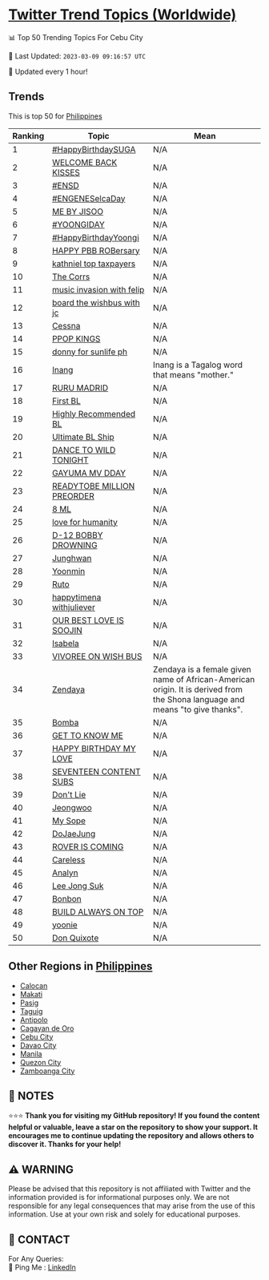 [Twitter Trend Topics (Worldwide)](https://github.com/ErcinDedeoglu/Twitter-Trend-Topics)
==========


📊 Top 50 Trending Topics For Cebu City

📆 Last Updated: `2023-03-09 09:16:57 UTC`

🔧 Updated every 1 hour!


## Trends

This is top 50 for [Philippines](</Philippines>)

| Ranking | Topic | Mean |
| ------- | ------------ | ------------ |
| 1 | [#HappyBirthdaySUGA](http://twitter.com/search?q=%23HappyBirthdaySUGA) | N/A |
| 2 | [WELCOME BACK KISSES](http://twitter.com/search?q=WELCOME+BACK+KISSES) | N/A |
| 3 | [#ENSD](http://twitter.com/search?q=%23ENSD) | N/A |
| 4 | [#ENGENESelcaDay](http://twitter.com/search?q=%23ENGENESelcaDay) | N/A |
| 5 | [ME BY JISOO](http://twitter.com/search?q=ME+BY+JISOO) | N/A |
| 6 | [#YOONGIDAY](http://twitter.com/search?q=%23YOONGIDAY) | N/A |
| 7 | [#HappyBirthdayYoongi](http://twitter.com/search?q=%23HappyBirthdayYoongi) | N/A |
| 8 | [HAPPY PBB ROBersary](http://twitter.com/search?q=HAPPY+PBB+ROBersary) | N/A |
| 9 | [kathniel top taxpayers](http://twitter.com/search?q=kathniel+top+taxpayers) | N/A |
| 10 | [The Corrs](http://twitter.com/search?q=The+Corrs) | N/A |
| 11 | [music invasion with felip](http://twitter.com/search?q=music+invasion+with+felip) | N/A |
| 12 | [board the wishbus with jc](http://twitter.com/search?q=board+the+wishbus+with+jc) | N/A |
| 13 | [Cessna](http://twitter.com/search?q=Cessna) | N/A |
| 14 | [PPOP KINGS](http://twitter.com/search?q=PPOP+KINGS) | N/A |
| 15 | [donny for sunlife ph](http://twitter.com/search?q=donny+for+sunlife+ph) | N/A |
| 16 | [Inang](http://twitter.com/search?q=Inang) | Inang is a Tagalog word that means "mother." |
| 17 | [RURU MADRID](http://twitter.com/search?q=RURU+MADRID) | N/A |
| 18 | [First BL](http://twitter.com/search?q=First+BL) | N/A |
| 19 | [Highly Recommended BL](http://twitter.com/search?q=Highly+Recommended+BL) | N/A |
| 20 | [Ultimate BL Ship](http://twitter.com/search?q=Ultimate+BL+Ship) | N/A |
| 21 | [DANCE TO WILD TONIGHT](http://twitter.com/search?q=DANCE+TO+WILD+TONIGHT) | N/A |
| 22 | [GAYUMA MV DDAY](http://twitter.com/search?q=GAYUMA+MV+DDAY) | N/A |
| 23 | [READYTOBE MILLION PREORDER](http://twitter.com/search?q=READYTOBE+MILLION+PREORDER) | N/A |
| 24 | [8 ML](http://twitter.com/search?q=8+ML) | N/A |
| 25 | [love for humanity](http://twitter.com/search?q=love+for+humanity) | N/A |
| 26 | [D-12 BOBBY DROWNING](http://twitter.com/search?q=D-12+BOBBY+DROWNING) | N/A |
| 27 | [Junghwan](http://twitter.com/search?q=Junghwan) | N/A |
| 28 | [Yoonmin](http://twitter.com/search?q=Yoonmin) | N/A |
| 29 | [Ruto](http://twitter.com/search?q=Ruto) | N/A |
| 30 | [happytimena withjuliever](http://twitter.com/search?q=happytimena+withjuliever) | N/A |
| 31 | [OUR BEST LOVE IS SOOJIN](http://twitter.com/search?q=OUR+BEST+LOVE+IS+SOOJIN) | N/A |
| 32 | [Isabela](http://twitter.com/search?q=Isabela) | N/A |
| 33 | [VIVOREE ON WISH BUS](http://twitter.com/search?q=VIVOREE+ON+WISH+BUS) | N/A |
| 34 | [Zendaya](http://twitter.com/search?q=Zendaya) | Zendaya is a female given name of African-American origin. It is derived from the Shona language and means "to give thanks". |
| 35 | [Bomba](http://twitter.com/search?q=Bomba) | N/A |
| 36 | [GET TO KNOW ME](http://twitter.com/search?q=GET+TO+KNOW+ME) | N/A |
| 37 | [HAPPY BIRTHDAY MY LOVE](http://twitter.com/search?q=HAPPY+BIRTHDAY+MY+LOVE) | N/A |
| 38 | [SEVENTEEN CONTENT SUBS](http://twitter.com/search?q=SEVENTEEN+CONTENT+SUBS) | N/A |
| 39 | [Don't Lie](http://twitter.com/search?q=Don%27t+Lie) | N/A |
| 40 | [Jeongwoo](http://twitter.com/search?q=Jeongwoo) | N/A |
| 41 | [My Sope](http://twitter.com/search?q=My+Sope) | N/A |
| 42 | [DoJaeJung](http://twitter.com/search?q=DoJaeJung) | N/A |
| 43 | [ROVER IS COMING](http://twitter.com/search?q=ROVER+IS+COMING) | N/A |
| 44 | [Careless](http://twitter.com/search?q=Careless) | N/A |
| 45 | [Analyn](http://twitter.com/search?q=Analyn) | N/A |
| 46 | [Lee Jong Suk](http://twitter.com/search?q=Lee+Jong+Suk) | N/A |
| 47 | [Bonbon](http://twitter.com/search?q=Bonbon) | N/A |
| 48 | [BUILD ALWAYS ON TOP](http://twitter.com/search?q=BUILD+ALWAYS+ON+TOP) | N/A |
| 49 | [yoonie](http://twitter.com/search?q=yoonie) | N/A |
| 50 | [Don Quixote](http://twitter.com/search?q=Don+Quixote) | N/A |



## Other Regions in [Philippines](</Philippines>)

* [Calocan](</Philippines/Calocan.md>)
* [Makati](</Philippines/Makati.md>)
* [Pasig](</Philippines/Pasig.md>)
* [Taguig](</Philippines/Taguig.md>)
* [Antipolo](</Philippines/Antipolo.md>)
* [Cagayan de Oro](</Philippines/Cagayan de Oro.md>)
* [Cebu City](</Philippines/Cebu City.md>)
* [Davao City](</Philippines/Davao City.md>)
* [Manila](</Philippines/Manila.md>)
* [Quezon City](</Philippines/Quezon City.md>)
* [Zamboanga City](</Philippines/Zamboanga City.md>)



## 📝 NOTES

⭐⭐⭐ **Thank you for visiting my GitHub repository! If you found the content helpful or valuable, leave a star on the repository to show your support. It encourages me to continue updating the repository and allows others to discover it. Thanks for your help!**


## ⚠️ WARNING

Please be advised that this repository is not affiliated with Twitter and the information provided is for informational purposes only. We are not responsible for any legal consequences that may arise from the use of this information. Use at your own risk and solely for educational purposes.


## 📨 CONTACT

 For Any Queries:  
            🏓 Ping Me : [LinkedIn](https://www.linkedin.com/in/ercindedeoglu/)

